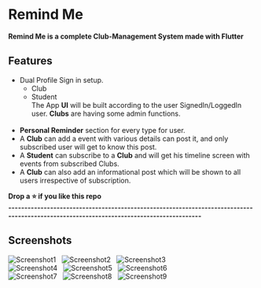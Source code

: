 # Remind Me


**Remind Me is a complete Club-Management System made with Flutter**
## Features
* Dual Profile Sign in setup. <br>
  * Club<br>
  * Student<br>
  The App **UI** will be built according to the user SignedIn/LoggedIn user. **Clubs** are having some admin functions.<br><br>
* **Personal Reminder** section for every type for user.
* A **Club** can add a event with various details can post it, and only subscribed user will get to know this post.
* A **Student** can subscribe to a **Club** and will get his timeline screen with events from subscribed Clubs.
* A **Club** can also add an informational post which will be shown to all users irrespective of subscription.<br>

**Drop a ⭐ if you like this repo**<br>
**----------------------------------------------------------------------------------------------------------------------------------------**
<br>
## Screenshots<br>
![Screenshot1](https://github.com/Gajanand9608/remindme/tree/master/screenshots/Screenshot_20210126-210117.jpg) &nbsp;
![Screenshot2](https://github.com/Gajanand9608/remindme/tree/master/screenshots/Screenshot_20210126-210450.jpg) &nbsp; 
![Screenshot3](https://github.com/Gajanand9608/remindme/tree/master/screenshots/Screenshot_20210126-210457.jpg)<br>
![Screenshot4](https://github.com/Gajanand9608/remindme/tree/master/screenshots/Screenshot_20210126-210713.jpg) &nbsp; 
![Screenshot5](https://github.com/Gajanand9608/remindme/tree/master/screenshots/Screenshot_20210126-210504.jpg) &nbsp; 
![Screenshot6](https://github.com/Gajanand9608/remindme/tree/master/screenshots/Screenshot_20210126-210705.jpg)<br>
![Screenshot7](https://github.com/Gajanand9608/remindme/tree/master/screenshots/Screenshot_20210126-210107.jpg) &nbsp; 
![Screenshot8](https://github.com/Gajanand9608/remindme/tree/master/screenshots/Screenshot_20210126-211012.jpg) &nbsp;
![Screenshot9](https://github.com/Gajanand9608/remindme/tree/master/screenshots/Screenshot_20210126-210753.jpg)<br>
